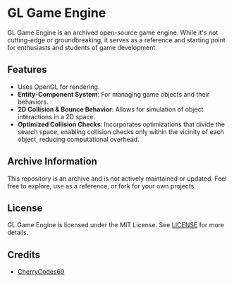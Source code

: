 # GL Game Engine

GL Game Engine is an archived open-source game engine. While it's not cutting-edge or groundbreaking, it serves as a reference and starting point for enthusiasts and students of game development.

## Features

- Uses OpenGL for rendering.
- **Entity-Component System**: For managing game objects and their behaviors.
- **2D Collision & Bounce Behavior**: Allows for simulation of object interactions in a 2D space.
- **Optimized Collision Checks**: Incorporates optimizations that divide the search space, enabling collision checks only within the vicinity of each object, reducing computational overhead.

## Archive Information

This repository is an archive and is not actively maintained or updated. Feel free to explore, use as a reference, or fork for your own projects.

## License

GL Game Engine is licensed under the MIT License. See [LICENSE](link-to-license-file) for more details.

## Credits

- [CherryCodes69](https://github.com/cherrycodes69)
